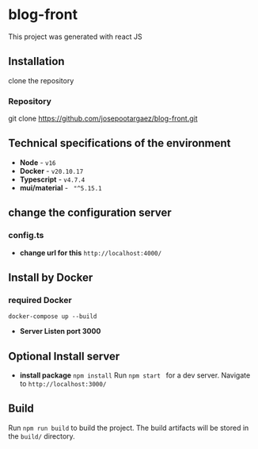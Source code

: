 # blog-front

This project was generated with react JS

## Installation
 clone the repository

###  Repository
  git clone https://github.com/josepootargaez/blog-front.git

## Technical specifications of the environment

* **Node** - `v16`
* **Docker** - `v20.10.17`
* **Typescript** - `v4.7.4`
* **mui/material** - ` "^5.15.1`

## change the configuration server
  ### config.ts
  * **change  url for this**
    `http://localhost:4000/`

## Install by Docker
  ### required Docker
  
    docker-compose up --build
  * **Server Listen port 3000**



## Optional Install server
* **install package**
    `npm install`
Run `npm start ` for a dev server. Navigate to `http://localhost:3000/`


## Build

Run `npm run build` to build the project. The build artifacts will be stored in the `build/` directory.
